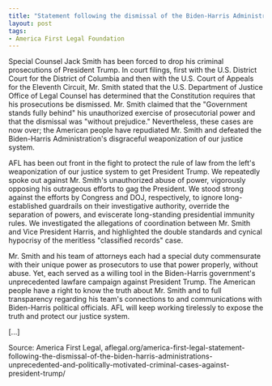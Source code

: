 ```yaml
---
title: "Statement following the dismissal of the Biden-Harris Administration's unprecedented and politically motivated criminal cases against President Trump"
layout: post
tags:
- America First Legal Foundation
---
```


Special Counsel Jack Smith has been forced to drop his criminal prosecutions of President Trump. In court filings, first with the U.S. District Court for the District of Columbia and then with the U.S. Court of Appeals for the Eleventh Circuit, Mr. Smith stated that the U.S. Department of Justice Office of Legal Counsel has determined that the Constitution requires that his prosecutions be dismissed. Mr. Smith claimed that the "Government stands fully behind" his unauthorized exercise of prosecutorial power and that the dismissal was "without prejudice." Nevertheless, these cases are now over; the American people have repudiated Mr. Smith and defeated the Biden-Harris Administration's disgraceful weaponization of our justice system.

AFL has been out front in the fight to protect the rule of law from the left's weaponization of our justice system to get President Trump. We repeatedly spoke out against Mr. Smith's unauthorized abuse of power, vigorously opposing his outrageous efforts to gag the President. We stood strong against the efforts by Congress and  DOJ, respectively, to ignore long-established guardrails on their investigative authority, override the separation of powers, and eviscerate long-standing presidential immunity rules. We investigated the allegations of coordination between Mr. Smith and Vice President Harris, and highlighted the double standards and cynical hypocrisy of the meritless "classified records" case.

Mr. Smith and his team of attorneys each had a special duty commensurate with their unique power as prosecutors to use that power properly, without abuse. Yet, each served as a willing tool in the Biden-Harris government's unprecedented lawfare campaign against President Trump. The American people have a right to know the truth about Mr. Smith and to full transparency regarding his team's connections to and communications with Biden-Harris political officials. AFL will keep working tirelessly to expose the truth and protect our justice system.

[...]

Source: America First Legal, aflegal.org/america-first-legal-statement-following-the-dismissal-of-the-biden-harris-administrations-unprecedented-and-politically-motivated-criminal-cases-against-president-trump/
